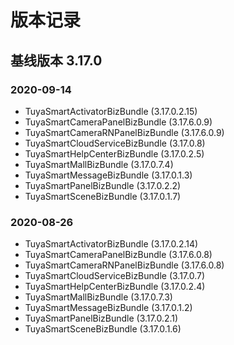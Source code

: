 # 版本记录

## 基线版本 3.17.0

### 2020-09-14

- TuyaSmartActivatorBizBundle (3.17.0.2.15)
- TuyaSmartCameraPanelBizBundle (3.17.6.0.9)
- TuyaSmartCameraRNPanelBizBundle (3.17.6.0.9)
- TuyaSmartCloudServiceBizBundle (3.17.0.8)
- TuyaSmartHelpCenterBizBundle (3.17.0.2.5)
- TuyaSmartMallBizBundle (3.17.0.7.4)
- TuyaSmartMessageBizBundle (3.17.0.1.3)
- TuyaSmartPanelBizBundle (3.17.0.2.2)
- TuyaSmartSceneBizBundle (3.17.0.1.7)

### 2020-08-26

- TuyaSmartActivatorBizBundle (3.17.0.2.14)
- TuyaSmartCameraPanelBizBundle (3.17.6.0.8)
- TuyaSmartCameraRNPanelBizBundle (3.17.6.0.8)
- TuyaSmartCloudServiceBizBundle (3.17.0.7)
- TuyaSmartHelpCenterBizBundle (3.17.0.2.4)
- TuyaSmartMallBizBundle (3.17.0.7.3)
- TuyaSmartMessageBizBundle (3.17.0.1.2)
- TuyaSmartPanelBizBundle (3.17.0.2.1)
- TuyaSmartSceneBizBundle (3.17.0.1.6)

